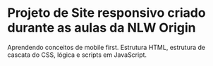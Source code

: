 <h1>Projeto de Site responsivo criado durante as aulas da NLW Origin</h1>
<p>
  Aprendendo conceitos de mobile first.
  Estrutura HTML, estrutura de cascata do CSS, lógica e scripts em JavaScript.
</p>